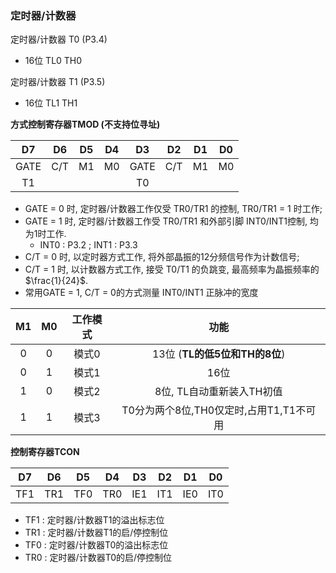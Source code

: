 ### 定时器/计数器

定时器/计数器 T0 (P3.4)

- 16位 TL0 TH0

定时器/计数器 T1 (P3.5)

- 16位 TL1 TH1 

**方式控制寄存器TMOD (不支持位寻址)**

|  D7  |  D6  |  D5  |  D4  |  D3  |  D2  |  D1  |  D0  |
| :--: | :--: | :--: | :--: | :--: | :--: | :--: | :--: |
| GATE | C/T  |  M1  |  M0  | GATE | C/T  |  M1  |  M0  |
|  T1  |      |      |      |  T0  |      |      |      |

- GATE = 0 时, 定时器/计数器工作仅受 TR0/TR1 的控制, TR0/TR1 = 1 时工作;
- GATE = 1 时, 定时器/计数器工作受 TR0/TR1 和外部引脚 INT0/INT1控制, 均为1时工作.
  - INT0 : P3.2 ; INT1 : P3.3
- C/T = 0 时, 以定时器方式工作, 将外部晶振的12分频信号作为计数信号;
- C/T = 1 时, 以计数器方式工作, 接受 T0/T1 的负跳变, 最高频率为晶振频率的$\frac{1}{24}$.
- 常用GATE = 1, C/T = 0的方式测量 INT0/INT1 正脉冲的宽度

|  M1  |  M0  | 工作模式 |                  功能                   |
| :--: | :--: | :------: | :-------------------------------------: |
|  0   |  0   |  模式0   |      13位 (**TL的低5位和TH的8位**)      |
|  0   |  1   |  模式1   |                  16位                   |
|  1   |  0   |  模式2   |        8位, TL自动重新装入TH初值        |
|  1   |  1   |  模式3   | T0分为两个8位,TH0仅定时,占用T1,T1不可用 |

**控制寄存器TCON**

| D7   | D6   | D5   | D4   | D3   | D2   | D1   | D0   |
| ---- | ---- | ---- | ---- | ---- | ---- | ---- | ---- |
| TF1  | TR1  | TF0  | TR0  | IE1  | IT1  | IE0  | IT0  |

- TF1 : 定时器/计数器T1的溢出标志位
- TR1 : 定时器/计数器T1的启/停控制位
- TF0 : 定时器/计数器T0的溢出标志位
- TR0 : 定时器/计数器T0的启/停控制位